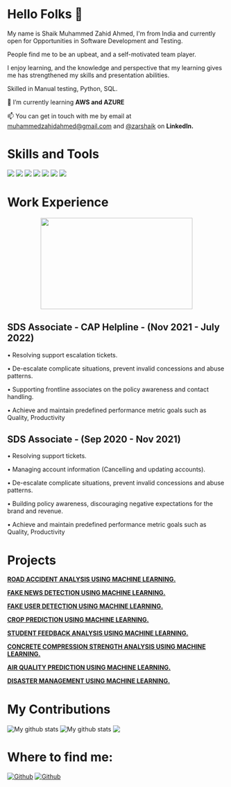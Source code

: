 # Hello Folks 👋

My name is Shaik Muhammed Zahid Ahmed, I'm from India and currently open for Opportunities in Software Development and Testing. 

People find me to be an upbeat, and a self-motivated team player. 

I enjoy learning, and the knowledge and perspective that my learning gives me has strengthened my skills and presentation abilities. 

Skilled in Manual testing, Python, SQL. 

🌱 I’m currently learning **AWS and AZURE**

📫 You can get in touch with me by email at muhammedzahidahmed@gmail.com and [@zarshaik](www.linkedin.com/in/zarshaik) on **LinkedIn.**

# Skills and Tools
<p>
  <img src="https://img.shields.io/badge/Python-3776AB?style=for-the-badge&logo=python&logoColor=white" />
  <img src="https://img.shields.io/badge/SQL-ED8B00?style=for-the-badge&logo=MYSQL&logoColor=white" />
  <img src="https://img.shields.io/badge/AWS-323330?style=for-the-badge&logo=amazon&logoColor=F7DF1E" />
  <img src="https://img.shields.io/badge/Jira-1572B6?style=for-the-badge&logo=Jira&logoColor=white" />
  <img src="https://img.shields.io/badge/Visual_Studio_Code-0078D4?style=for-the-badge&logo=visual%20studio%20code&logoColor=white" />
  <img src="https://img.shields.io/badge/Manual testing-E34F26?style=for-the-badge&logo=Manual testing&logoColor=white" />
  <img src="https://img.shields.io/badge/Machine learning-007ACC?style=for-the-badge&logo=Machine Learningt&logoColor=white" />
</p>


# Work Experience

<p align="center">

<img width="350" height="210" src="https://user-images.githubusercontent.com/42908895/174497117-b4af1cd9-4b9a-4e40-9468-1ba1f5e05005.png" />

</p>

## SDS Associate - CAP Helpline    -       (Nov 2021 - July 2022)

• Resolving support escalation tickets.

• De-escalate complicate situations, prevent invalid concessions and abuse patterns.

• Supporting frontline associates on the policy awareness and contact handling.

• Achieve and maintain predefined performance metric goals such as Quality, Productivity

## SDS Associate            -       (Sep 2020 - Nov 2021)

• Resolving support tickets.

• Managing account information (Cancelling and updating accounts).

• De-escalate complicate situations, prevent invalid concessions and abuse patterns.

• Building policy awareness, discouraging negative expectations for the brand and revenue.

• Achieve and maintain predefined performance metric goals such as Quality, Productivity


# Projects

[**ROAD ACCIDENT ANALYSIS USING MACHINE LEARNING.**](https://github.com/zarshaik/Road-Accident-analysis)

[**FAKE NEWS DETECTION USING MACHINE LEARNING.**](https://github.com/zarshaik/Fake-news-detection)

[**FAKE USER DETECTION USING MACHINE LEARNING.**](https://github.com/zarshaik/Fake-user-detection)

[**CROP PREDICTION USING MACHINE LEARNING.**](https://github.com/zarshaik/Crop-Prediction)

[**STUDENT FEEDBACK ANALYSIS USING MACHINE LEARNING.**](https://github.com/zarshaik/)

[**CONCRETE COMPRESSION STRENGTH ANALYSIS USING MACHINE LEARNING.**](https://github.com/zarshaik/)

[**AIR QUALITY PREDICTION USING MACHINE LEARNING.**](https://github.com/zarshaik/)

[**DISASTER MANAGEMENT USING MACHINE LEARNING.**](https://github.com/zarshaik/)

# My Contributions

<img align="center" src="https://github-readme-streak-stats.herokuapp.com?user=zarshaik&theme=vue-dark&hide_border=true&date_format=M%20j%5B%2C%20Y%5D" alt="My github stats" />

<img align="center" src="https://github-readme-stats.vercel.app/api?username=zarshaik&show_icons=true&include_all_commits=true&theme=cobalt&hide_border=true" alt="My github stats" /> 

<img align="center" src="https://github-readme-stats.vercel.app/api/top-langs/?username=zarshaik&layout=compact&theme=cobalt&hide_border=true" />


# Where to find me:

[<img alt="Github" src="https://img.shields.io/badge/GitHub-%2312100E.svg?&style=for-the-badge&logo=Github&logoColor=white" />](https://github.com/zarshaik) [<img alt="Github" src="https://img.shields.io/badge/LinkedIn-%231DA1F2.svg?&style=for-the-badge&logo=LinkedIn&logoColor=white" />](https://www.linkedin.com/in/zarshaik)



  
